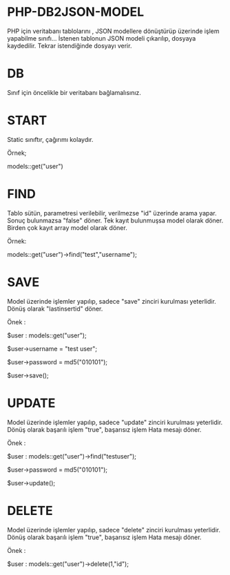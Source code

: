 # PHP-DB2JSON-MODEL
PHP için  veritabanı tablolarını , JSON modellere dönüştürüp üzerinde işlem yapabilme sınıfı...
İstenen tablonun JSON modeli çıkarılıp, dosyaya kaydedilir. Tekrar istendiğinde dosyayı verir.

# DB
Sınıf için öncelikle bir veritabanı bağlamalısınız.


# START
Static sınıftır, çağırımı kolaydır.

Örnek;

models::get("user")

# FIND
Tablo sütün, parametresi verilebilir, verilmezse "id" üzerinde arama yapar. 
Sonuç bulunmazsa "false" döner.
Tek kayıt bulunmuşsa model olarak döner.
Birden çok kayıt array model olarak döner.

Örnek:

models::get("user")->find("test","username");

# SAVE
Model üzerinde işlemler yapılıp, sadece "save" zinciri kurulması yeterlidir. 
Dönüş olarak "lastinsertid" döner.

Önek :

$user : models::get("user");

$user->username = "test user";

$user->password = md5("010101");

$user->save();

# UPDATE
Model üzerinde işlemler yapılıp, sadece "update" zinciri kurulması yeterlidir. 
Dönüş olarak başarılı işlem "true", başarısız işlem Hata mesajı döner.

Önek :

$user : models::get("user")->find("testuser");

$user->password = md5("010101");

$user->update();

# DELETE
Model üzerinde işlemler yapılıp, sadece "delete" zinciri kurulması yeterlidir. 
Dönüş olarak başarılı işlem "true", başarısız işlem Hata mesajı döner.

Önek :

$user : models::get("user")->delete(1,"id");




